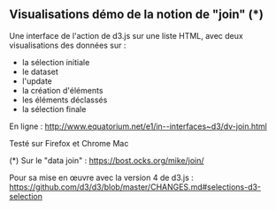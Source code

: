 Visualisations démo de la notion de "join" (*)
-------

Une interface de l'action de d3.js sur une liste HTML, avec deux visualisations des données sur :
* la sélection initiale
* le dataset
* l'update
* la création d'éléments
* les éléments déclassés
* la sélection finale

En ligne : http://www.equatorium.net/e1/in--interfaces~d3/dv-join.html

Testé sur Firefox et Chrome Mac

(*) Sur le "data join" : https://bost.ocks.org/mike/join/

Pour sa mise en œuvre avec la version 4 de d3.js : https://github.com/d3/d3/blob/master/CHANGES.md#selections-d3-selection
